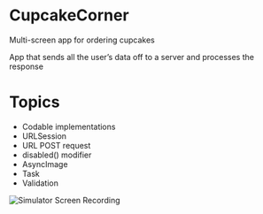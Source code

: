 # CupcakeCorner
Multi-screen app for ordering cupcakes

App that sends all the user’s data off to a server and processes the response

# Topics
- Codable implementations
- URLSession
- URL POST request
- disabled() modifier
- AsyncImage
- Task
- Validation

![Simulator Screen Recording](https://user-images.githubusercontent.com/71184573/194938062-eb8c4b5d-df67-44fa-bf00-c05ca561daab.gif)
